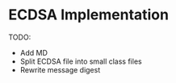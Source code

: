 # ECDSA Implementation

TODO:
  - Add MD
  - Split ECDSA file into small class files
  - Rewrite message digest
